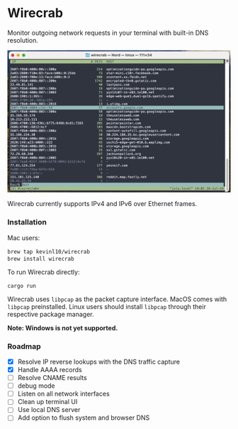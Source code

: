 # Wirecrab

Monitor outgoing network requests in your terminal with built-in DNS resolution.

![example](/static/ex3.png)

Wirecrab currently supports IPv4 and IPv6 over Ethernet frames.


### Installation

 Mac users:
```
brew tap kevinl10/wirecrab
brew install wirecrab
```

To run Wirecrab directly:

```
cargo run
```

Wirecrab uses `libpcap` as the packet capture interface. MacOS comes with `libpcap` preinstalled. Linux users should install `libpcap` through their respective package manager.

**Note: Windows is not yet supported.**


### Roadmap
- [x] Resolve IP reverse lookups with the DNS traffic capture
- [x] Handle AAAA records
- [ ] Resolve CNAME results
- [ ] debug mode
- [ ] Listen on all network interfaces
- [ ] Clean up terminal UI
- [ ] Use local DNS server
- [ ] Add option to flush system and browser DNS